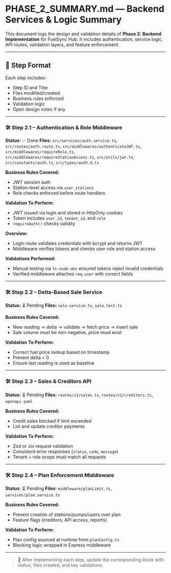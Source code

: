 # PHASE\_2\_SUMMARY.md — Backend Services & Logic Summary

This document logs the design and validation details of **Phase 2: Backend Implementation** for FuelSync Hub. It includes authentication, service logic, API routes, validation layers, and feature enforcement.

---

## 🧩 Step Format

Each step includes:

* Step ID and Title
* Files modified/created
* Business rules enforced
* Validation logic
* Open design notes if any

---

### 🛠️ Step 2.1 – Authentication & Role Middleware

**Status:** ✅ Done
**Files:** `src/services/auth.service.ts`, `src/routes/auth.route.ts`, `src/middlewares/authenticateJWT.ts`, `src/middlewares/requireRole.ts`, `src/middlewares/requireStationAccess.ts`, `src/utils/jwt.ts`, `src/constants/auth.ts`, `src/types/auth.d.ts`

**Business Rules Covered:**

* JWT session auth
* Station-level access via `user_stations`
* Role checks enforced before route handlers

**Validation To Perform:**

* JWT issued via login and stored in HttpOnly cookies
* Token includes `user_id`, `tenant_id`, and `role`
* `requireAuth()` checks validity

**Overview:**
* Login route validates credentials with bcrypt and returns JWT
* Middleware verifies tokens and checks user role and station access

**Validations Performed:**
* Manual testing via `ts-node-dev` ensured tokens reject invalid credentials
* Verified middleware attaches `req.user` with correct fields

---

### 🛠️ Step 2.2 – Delta-Based Sale Service

**Status:** ⏳ Pending
**Files:** `sale.service.ts`, `sale.test.ts`

**Business Rules Covered:**

* New reading → delta → validate → fetch price → insert sale
* Sale volume must be non-negative, price must exist

**Validation To Perform:**

* Correct fuel price lookup based on timestamp
* Prevent delta < 0
* Ensure last reading is used as baseline

---

### 🛠️ Step 2.3 – Sales & Creditors API

**Status:** ⏳ Pending
**Files:** `routes/v1/sales.ts`, `routes/v1/creditors.ts`, `openapi.yaml`

**Business Rules Covered:**

* Credit sales blocked if limit exceeded
* List and update creditor payments

**Validation To Perform:**

* Zod or Joi request validation
* Consistent error responses (`status`, `code`, `message`)
* Tenant + role scope must match all requests

---

### 🛠️ Step 2.4 – Plan Enforcement Middleware

**Status:** ⏳ Pending
**Files:** `middleware/planLimit.ts`, `services/plan.service.ts`

**Business Rules Covered:**

* Prevent creation of stations/pumps/users over plan
* Feature flags (creditors, API access, reports)

**Validation To Perform:**

* Plan config sourced at runtime from `planConfig.ts`
* Blocking logic wrapped in Express middleware

---

> 🧠 After implementing each step, update the corresponding block with status, files created, and key validations.

